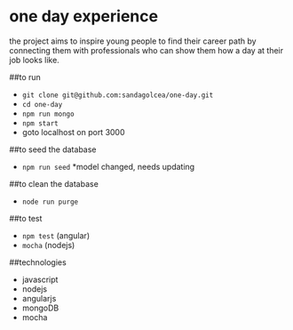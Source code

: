 # one day experience
the project aims to inspire young people to find their career path
by connecting them with professionals who can show them how a day at their job looks like.

##to run
- `git clone git@github.com:sandagolcea/one-day.git`
- `cd one-day`
- `npm run mongo`  
- `npm start`
- goto localhost on port 3000

##to seed the database
- `npm run seed` 
*model changed, needs updating

##to clean the database
- `node run purge`

##to test
- `npm test` (angular)
- `mocha` (nodejs)

##technologies
- javascript
- nodejs
- angularjs
- mongoDB
- mocha
